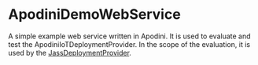 # ApodiniDemoWebService

A simple example web service written in Apodini. It is used to evaluate and test the ApodiniIoTDeploymentProvider. In the scope of the evaluation, it is used by the [JassDeploymentProvider](https://github.com/JASS-2021/JassDeploymentProviderValidation). 
